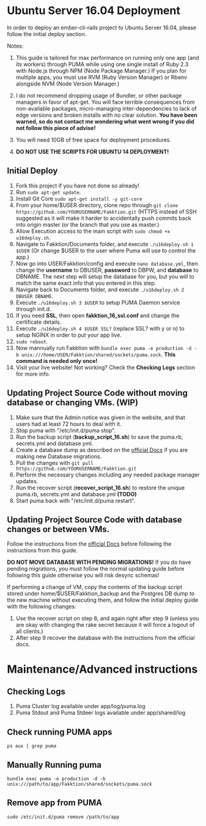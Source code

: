 # Ubuntu Server 16.04 Deployment
In order to deploy an ember-cli-rails project to Ubuntu Server 16.04, please follow the initial deploy section.

Notes:

1. This guide is tailored for max performance on running only one app (and its workers) through PUMA while using one single install of Ruby 2.3 with Node.js through NPM (Node Package Manager.) If you plan for multiple apps, you must use RVM (Ruby Version Manager) or Rbenv alongside NVM (Node Version Manager.)

2. I do not recommend dropping usage of Bundler, or other package managers in favor of apt-get. You will face terrible consequences from non-available packages, micro-managing inter-dependencies to lack of edge versions and broken installs with no clear solution. **You have been warned, so do not contact me wondering what went wrong if you did not follow this piece of advise!**

3. You will need 10GB of free space for deployment procedures.

4. **DO NOT USE THE SCRIPTS FOR UBUNTU 14 DEPLOYMENT!**

## Initial Deploy
1. Fork this project if you have not done so already!
2. Run ```sudo apt-get update```.
3. Install Git Core ```sudo apt-get install -y git-core```
4. From your home/$USER directory, clone repo through ```git clone https://github.com/YOURUSERNAME/Fakktion.git``` (HTTPS instead of SSH suggested as it will make it harder to accidentally push commits back into origin master (or the branch that you use as master.)
5. Allow Execution access to the main script with ```sudo chmod +x u16deploy.sh```.
6. Navigate to Fakktion/Documents folder, and execute ```./u16deploy.sh 1 $USER``` (Or change $USER to the user where Puma will use to control the app.)
7. Now go into USER/Fakktion/config and execute ```nano database.yml```, then change the **username** to DBUSER, **password** to DBPW, and **database** to DBNAME. The next step will setup the database for you, but you will to match the same exact info that you entered in this step.
8. Navigate back to Documents folder, and execute ```./u16deploy.sh 2 DBUSER DBNAME```.
9. Execute ```./u16deploy.sh 3 $USER``` to setup PUMA Daemon service through init.d.
10. If you need **SSL**, then open **fakktion_16_ssl.conf** and change the certificate details.
11. Execute ```./u16deploy.sh 4 $USER SSL?``` (replace SSL? with y or n) to setup NGINX in order to put your app live.
12. ```sudo reboot```.
13. Now mannually run Fakktion with ```bundle exec puma -e production -d -b unix:///home/USER/Fakktion/shared/sockets/puma.sock```. **This command is needed only once!**
14. Visit your live website! Not working? Check the **Checking Logs** section for more info.

## Updating Project Source Code without moving database or changing VMs. (**WIP**)
1. Make sure that the Admin notice was given in the website, and that users had at least 72 hours to deal with it.
2. Stop puma with "/etc/init.d/puma stop".
3. Run the backup script (**backup_script_16.sh**) to save the puma.rb, secrets.yml and database.yml.
4. Create a database dump as described on the [official Docs](http://www.postgresql.org/docs/9.1/static/backup.html) if you are making new Database migrations.
4. Pull the changes with ```git pull https://github.com/YOURUSERNAME/Fakktion.git```
5. Perform the necessary changes including any needed package manager updates.
6. Run the recover script (**recover_script_16.sh**) to restore the unique puma.rb, secrets.yml and database.yml **(TODO)**
7. Start puma back with "/etc/init.d/puma restart".

## Updating Project Source Code with database changes or between VMs.
Follow the instructions from the [official Docs](http://www.postgresql.org/docs/9.1/static/backup.html) before following the instructions from this guide. 

**DO NOT MOVE DATABASE WITH PENDING MIGRATIONS!** If you do have pending migrations, you must follow the normal updating guide before following this guide otherwise you will risk desync schemas! 

If performing a change of VM, copy the contents of the backup script stored under home/$USER/Fakktion_backup and the Postgres DB dump to the new machine without executing them, and follow the initial deploy guide with the following changes:

1. Use the recover script on step 8, and again right after step 9 (unless you are okay with changing the rake secret because it will force a logout of all clients.)
2. After step 9 recover the database with the instructions from the official docs.

# Maintenance/Advanced instructions

## Checking Logs
1. Puma Cluster log available under app/log/puma.log
2. Puma Stdout and Puma Stdeer logs available under app/shared/log

## Check running PUMA apps
```ps aux | grep puma```

## Manually Running puma
```bundle exec puma -e production -d -b unix:///path/to/app/Fakktion/shared/sockets/puma.sock```

## Remove app from PUMA
```sudo /etc/init.d/puma remove /path/to/app```

